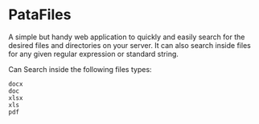 # PataFiles
A simple but handy web application to quickly and easily search for the desired files and directories on your server. It can also search inside files for any given regular expression or standard string.

Can Search inside the following files types:

    docx
    doc
    xlsx
    xls
    pdf
